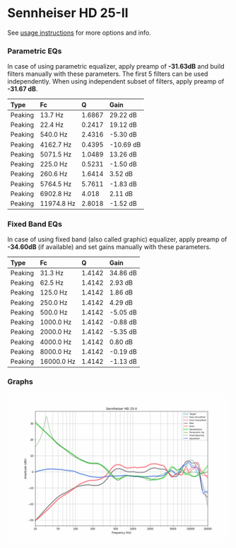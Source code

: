 # Sennheiser HD 25-II
See [usage instructions](https://github.com/jaakkopasanen/AutoEq#usage) for more options and info.

### Parametric EQs
In case of using parametric equalizer, apply preamp of **-31.63dB** and build filters manually
with these parameters. The first 5 filters can be used independently.
When using independent subset of filters, apply preamp of **-31.67 dB**.

| Type    | Fc         |      Q | Gain      |
|:--------|:-----------|:-------|:----------|
| Peaking | 13.7 Hz    | 1.6867 | 29.22 dB  |
| Peaking | 22.4 Hz    | 0.2417 | 19.12 dB  |
| Peaking | 540.0 Hz   | 2.4316 | -5.30 dB  |
| Peaking | 4162.7 Hz  | 0.4395 | -10.69 dB |
| Peaking | 5071.5 Hz  | 1.0489 | 13.26 dB  |
| Peaking | 225.0 Hz   | 0.5231 | -1.50 dB  |
| Peaking | 260.6 Hz   | 1.6414 | 3.52 dB   |
| Peaking | 5764.5 Hz  | 5.7611 | -1.83 dB  |
| Peaking | 6902.8 Hz  | 4.018  | 2.11 dB   |
| Peaking | 11974.8 Hz | 2.8018 | -1.52 dB  |

### Fixed Band EQs
In case of using fixed band (also called graphic) equalizer, apply preamp of **-34.60dB**
(if available) and set gains manually with these parameters.

| Type    | Fc         |      Q | Gain     |
|:--------|:-----------|:-------|:---------|
| Peaking | 31.3 Hz    | 1.4142 | 34.86 dB |
| Peaking | 62.5 Hz    | 1.4142 | 2.93 dB  |
| Peaking | 125.0 Hz   | 1.4142 | 1.86 dB  |
| Peaking | 250.0 Hz   | 1.4142 | 4.29 dB  |
| Peaking | 500.0 Hz   | 1.4142 | -5.05 dB |
| Peaking | 1000.0 Hz  | 1.4142 | -0.88 dB |
| Peaking | 2000.0 Hz  | 1.4142 | -5.35 dB |
| Peaking | 4000.0 Hz  | 1.4142 | 0.80 dB  |
| Peaking | 8000.0 Hz  | 1.4142 | -0.19 dB |
| Peaking | 16000.0 Hz | 1.4142 | -1.13 dB |

### Graphs
![](./Sennheiser%20HD%2025-II.png)